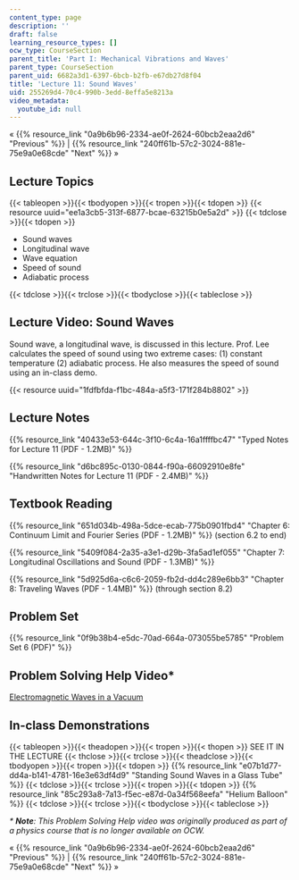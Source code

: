 ```yaml
---
content_type: page
description: ''
draft: false
learning_resource_types: []
ocw_type: CourseSection
parent_title: 'Part I: Mechanical Vibrations and Waves'
parent_type: CourseSection
parent_uid: 6682a3d1-6397-6bcb-b2fb-e67db27d8f04
title: 'Lecture 11: Sound Waves'
uid: 255269d4-70c4-990b-3edd-8effa5e8213a
video_metadata:
  youtube_id: null
---
```

« {{% resource_link "0a9b6b96-2334-ae0f-2624-60bcb2eaa2d6" "Previous" %}} | {{% resource_link "240ff61b-57c2-3024-881e-75e9a0e68cde" "Next" %}} »

## Lecture Topics

{{< tableopen >}}{{< tbodyopen >}}{{< tropen >}}{{< tdopen >}}
{{< resource uuid="ee1a3cb5-313f-6877-bcae-63215b0e5a2d" >}}
{{< tdclose >}}{{< tdopen >}}

- Sound waves
- Longitudinal wave
- Wave equation
- Speed of sound
- Adiabatic process

{{< tdclose >}}{{< trclose >}}{{< tbodyclose >}}{{< tableclose >}}

## Lecture Video: Sound Waves

Sound wave, a longitudinal wave, is discussed in this lecture. Prof. Lee calculates the speed of sound using two extreme cases: (1) constant temperature (2) adiabatic process. He also measures the speed of sound using an in-class demo.

{{< resource uuid="1fdfbfda-f1bc-484a-a5f3-171f284b8802" >}}

## Lecture Notes

{{% resource_link "40433e53-644c-3f10-6c4a-16a1ffffbc47" "Typed Notes for Lecture 11 (PDF - 1.2MB)" %}}

{{% resource_link "d6bc895c-0130-0844-f90a-66092910e8fe" "Handwritten Notes for Lecture 11 (PDF - 2.4MB)" %}}

## Textbook Reading

{{% resource_link "651d034b-498a-5dce-ecab-775b0901fbd4" "Chapter 6: Continuum Limit and Fourier Series (PDF - 1.2MB)" %}} (section 6.2 to end) 

{{% resource_link "5409f084-2a35-a3e1-d29b-3fa5ad1ef055" "Chapter 7: Longitudinal Oscillations and Sound (PDF - 1.3MB)" %}} 

{{% resource_link "5d925d6a-c6c6-2059-fb2d-dd4c289e6bb3" "Chapter 8: Traveling Waves (PDF - 1.4MB)" %}} (through section 8.2) 

## Problem Set

{{% resource_link "0f9b38b4-e5dc-70ad-664a-073055be5785" "Problem Set 6 (PDF)" %}}

## Problem Solving Help Video\*

[Electromagnetic Waves in a Vacuum](/courses/res-8-005-vibrations-and-waves-problem-solving-fall-2012/pages/problem-solving-videos/electromagnetic-waves-in-a-vacuum-1)

## In-class Demonstrations

{{< tableopen >}}{{< theadopen >}}{{< tropen >}}{{< thopen >}}
SEE IT IN THE LECTURE
{{< thclose >}}{{< trclose >}}{{< theadclose >}}{{< tbodyopen >}}{{< tropen >}}{{< tdopen >}}
{{% resource_link "e07b1d77-dd4a-b141-4781-16e3e63df4d9" "Standing Sound Waves in a Glass Tube" %}}
{{< tdclose >}}{{< trclose >}}{{< tropen >}}{{< tdopen >}}
{{% resource_link "85c293a8-7a13-f5ec-e87d-0a34f568eefa" "Helium Balloon" %}}
{{< tdclose >}}{{< trclose >}}{{< tbodyclose >}}{{< tableclose >}}

*\* **Note**: This Problem Solving Help video was originally produced as part of a physics course that is no longer available on OCW.*

« {{% resource_link "0a9b6b96-2334-ae0f-2624-60bcb2eaa2d6" "Previous" %}} | {{% resource_link "240ff61b-57c2-3024-881e-75e9a0e68cde" "Next" %}} »